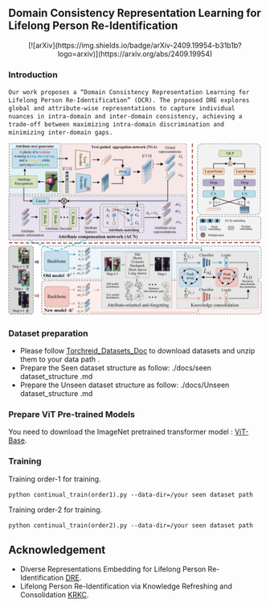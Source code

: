 ## Domain Consistency Representation Learning for Lifelong Person Re-Identification

<div align="center"> 
[![arXiv](https://img.shields.io/badge/arXiv-2409.19954-b31b1b?logo=arxiv)](https://arxiv.org/abs/2409.19954)

</div>

### Introduction

```
Our work proposes a “Domain Consistency Representation Learning for Lifelong Person Re-Identification” (DCR). The proposed DRE explores global and attribute-wise representations to capture individual nuances in intra-domain and inter-domain consistency, achieving a trade-off between maximizing intra-domain discrimination and minimizing inter-domain gaps.
```
![](./docs/DCR.png)

### Dataset preparation

- Please follow [Torchreid_Datasets_Doc](https://kaiyangzhou.github.io/deep-person-reid/datasets.html) to download datasets and unzip them to your data path .
- Prepare the Seen dataset structure as follow:   ./docs/seen dataset_structure .md
- Prepare the Unseen dataset structure as follow:  ./docs/Unseen dataset_structure .md
### Prepare ViT Pre-trained Models

You need to download the ImageNet pretrained transformer model : [ViT-Base](https://github.com/rwightman/pytorch-image-models/releases/download/v0.1-vitjx/jx_vit_base_p16_224-80ecf9dd.pth).

### Training

Training order-1 for training.

```
python continual_train(order1).py --data-dir=/your seen dataset path
```

Training order-2 for training.

```
python continual_train(order2).py --data-dir=/your seen dataset path
```

## Acknowledgement

- Diverse Representations Embedding for Lifelong Person Re-Identification  [DRE](https://github.com/LiuShiBen/DRE).
- Lifelong Person Re-Identification via Knowledge Refreshing and Consolidation  [KRKC](https://github.com/cly234/LReID-KRKC).